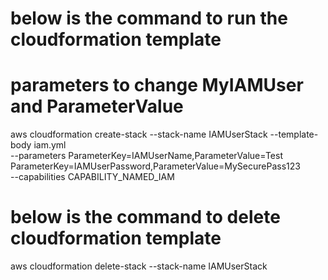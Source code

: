 # below is the command to run the cloudformation template
# parameters to change MyIAMUser and ParameterValue

aws cloudformation create-stack --stack-name IAMUserStack --template-body iam.yml \
--parameters ParameterKey=IAMUserName,ParameterValue=Test ParameterKey=IAMUserPassword,ParameterValue=MySecurePass123 \
--capabilities CAPABILITY_NAMED_IAM

# below is the command to delete cloudformation template
aws cloudformation delete-stack --stack-name IAMUserStack
